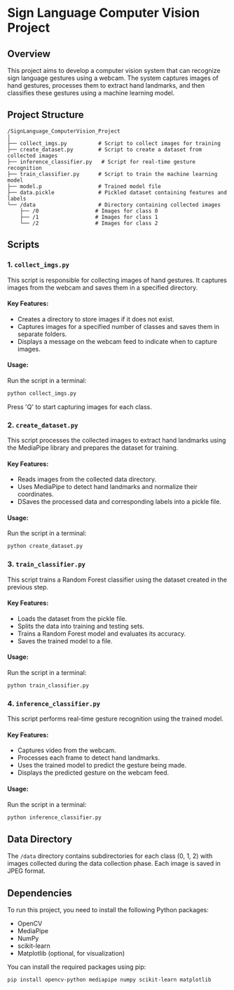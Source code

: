 # Sign Language Computer Vision Project

## Overview
This project aims to develop a computer vision system that can recognize sign language gestures using a webcam. The system captures images of hand gestures, processes them to extract hand landmarks, and then classifies these gestures using a machine learning model.

## Project Structure

```
/SignLanguage_ComputerVision_Project
│
├── collect_imgs.py          # Script to collect images for training
├── create_dataset.py        # Script to create a dataset from collected images
├── inference_classifier.py   # Script for real-time gesture recognition
├── train_classifier.py      # Script to train the machine learning model
├── model.p                  # Trained model file
├── data.pickle              # Pickled dataset containing features and labels
└── /data                    # Directory containing collected images
    ├── /0                  # Images for class 0
    ├── /1                  # Images for class 1
    └── /2                  # Images for class 2
```


## Scripts

### 1. `collect_imgs.py`
This script is responsible for collecting images of hand gestures. It captures images from the webcam and saves them in a specified directory.

#### Key Features:
- Creates a directory to store images if it does not exist.
- Captures images for a specified number of classes and saves them in separate folders.
- Displays a message on the webcam feed to indicate when to capture images.

#### Usage:
Run the script in a terminal:
```bash
python collect_imgs.py
```
Press 'Q' to start capturing images for each class.

### 2. `create_dataset.py`
This script processes the collected images to extract hand landmarks using the MediaPipe library and prepares the dataset for training.

#### Key Features:
- Reads images from the collected data directory.
- Uses MediaPipe to detect hand landmarks and normalize their coordinates.
- DSaves the processed data and corresponding labels into a pickle file.

#### Usage:
Run the script in a terminal:
```bash
python create_dataset.py
```
### 3. `train_classifier.py`
This script trains a Random Forest classifier using the dataset created in the previous step.


#### Key Features:
- Loads the dataset from the pickle file.
- Splits the data into training and testing sets.
- Trains a Random Forest model and evaluates its accuracy.
- Saves the trained model to a file.

#### Usage:
Run the script in a terminal:
```bash
python train_classifier.py
```
### 4. `inference_classifier.py`
This script performs real-time gesture recognition using the trained model.


#### Key Features:
- Captures video from the webcam.
- Processes each frame to detect hand landmarks.
- Uses the trained model to predict the gesture being made.
- Displays the predicted gesture on the webcam feed.

#### Usage:
Run the script in a terminal:
```bash
python inference_classifier.py
```
## Data Directory
The `/data` directory contains subdirectories for each class (0, 1, 2) with images collected during the data collection phase. Each image is saved in JPEG format.

## Dependencies
To run this project, you need to install the following Python packages:
- OpenCV
- MediaPipe
- NumPy
- scikit-learn
- Matplotlib (optional, for visualization)

You can install the required packages using pip:
```bash
pip install opencv-python mediapipe numpy scikit-learn matplotlib
```